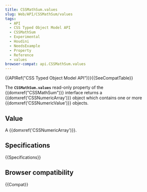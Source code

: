 ```yaml
---
title: CSSMathSum.values
slug: Web/API/CSSMathSum/values
tags:
  - API
  - CSS Typed Object Model API
  - CSSMathSum
  - Experimental
  - Houdini
  - NeedsExample
  - Property
  - Reference
  - values
browser-compat: api.CSSMathSum.values
---
```

{{APIRef("CSS Typed Object Model API")}}{{SeeCompatTable}}

The **`CSSMathSum.values`** read-only property
of the {{domxref("CSSMathSum")}} interface returns a {{domxref('CSSNumericArray')}}
object which contains one or more {{domxref('CSSNumericValue')}} objects.

## Value

A {{domxref('CSSNumericArray')}}.

## Specifications

{{Specifications}}

## Browser compatibility

{{Compat}}
